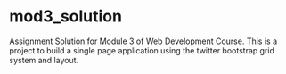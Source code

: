 # mod3_solution
Assignment Solution for Module 3 of Web Development Course.
This is a project to build a single page application using the twitter bootstrap grid system and layout.
